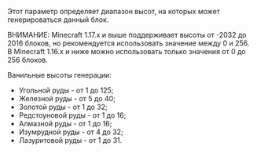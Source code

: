 Этот параметр определяет диапазон высот, на которых может генерироваться данный блок.

ВНИМАНИЕ: Minecraft 1.17.x и выше поддерживает высоты от -2032 до 2016 блоков, но рекомендуется использовать значение между 0 и 256.
В Minecraft 1.16.x и ниже можно использовать только значения от 0 до 256 блоков.

Ванильные высоты генерации:

* Угольной руды - от 1 до 125;
* Железной руды - от 5 до 40;
* Золотой руды - от 1 до 32;
* Редстоуновой руды - от 1 до 16;
* Алмазной руды - от 1 до 16;
* Изумрудной руды - от 4 до 32;
* Лазуритовой руды - от 1 до 31.
